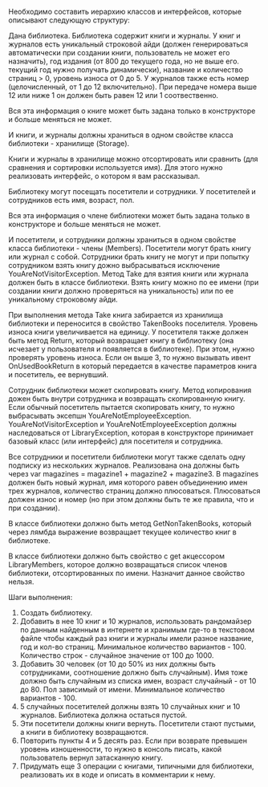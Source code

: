 Необходимо составить иерархию классов и интерфейсов, которые описывают следующую структуру:

Дана библиотека. Библиотека содержит книги и журналы. У книг и журналов есть уникальный строковой айди (должен генерироваться автоматически при создании книги, пользователь не может его назначить), год издания (от 800 до текущего года, но не выше его. текущий год нужно получать динамически), название и количество страниц > 0, уровень износа от 0 до 5. У журналов также есть номер (целочисленный, от 1 до 12 включительно). При передаче номера выше 12 или ниже 1 он должен быть равен 12 или 1 соотвественно.

Вся эта информация о книге может быть задана только в конструкторе и больше меняться не может.

И книги, и журналы должны храниться в одном свойстве класса библиотеки - хранилище (Storage). 

Книги и журналы в хранилище можно отсортировать или сравнить (для сравнения и сортировки используется имя). Для этого нужно реализовать интерфейс, о котором я вам рассказывал. 

Библиотеку могут посещать посетители и сотрудники. У посетителей и сотрудников есть имя, возраст, пол. 

Вся эта информация о члене библиотеки может быть задана только в конструкторе и больше меняться не может.

И посетители, и сотрудники должны храниться в одном свойстве класса библиотеки - члены (Members). Посетители могут брать книгу или журнал с собой. Сотрудники брать книгу не могут и при попытку сотрудником взять книгу дожно выбрасываться исключение YouAreNotVisitorException. Метод Take для взятия книги или журнала должен быть в классе библиотеки. Взять книгу можно по ее имени (при создании книги должно проверяться на уникальность) или по ее уникальному строковому айди.

При выполнения метода Take книга забирается из хранилища библиотеки и переносится в свойство TakenBooks поселителя. Уровень износа книги увеличивается на единицу. У посетителя также должен быть метод Return, который возвращает книгу в библиотеку (она исчезает у пользователя и появляется в библиотеке). При этом, нужно проверять уровень износа. Если он выше 3, то нужно вызывать ивент OnUsedBookReturn в который передается в качестве параметров книга и посетитель, ее вернувший. 

Сотрудник библиотеки может скопировать книгу. Метод копирования дожен быть внутри сотрудника и возвращать скопированную книгу. Если обычный посетитель пытается скопировать книгу, то нужно выбрасывать эксепшн YouAreNotEmployeeException. YouAreNotVisitorException и YouAreNotEmployeeException должны наследоваться от LibraryException, которая в конструкторе принимает базовый класс (или интерфейс) для посетителя и сотрудника.

Все сотрудники и посетители библиотеки могут также сделать одну подписку из нескольких журналов. Реализована она должны быть через var magazines = magazine1 + magazine2 + magazine3. В magazines должен быть новый журнал, имя которого равен объединению имен трех журналов, количество страниц должно плюсоваться. Плюсоваться должен износ и номер (но при этом должны быть те же правила, что и при создании).

В классе библиотеки должно быть метод GetNonTakenBooks, который через лямбда выражение возвращает текущее количество книг в библиотеке.

В классе библиотеки должно быть свойство с get акцессором LibraryMembers, которое должно возвращаться список членов библиотеки, отсортированных по имени. Назначит данное свойство нельзя.

Шаги выполнения:
1. Создать библиотеку.
2. Добавить в нее 10 книг и 10 журналов, использовать рандомайзер по данным найденным в интернете и хранимым где-то в текстовом файле чтобы каждый раз книги и журналы имели разное название, год и кол-во страниц. Минимальное количество вариантов - 100. Количество строк - случайное значение от 100 до 1000.
3. Добавить 30 человек (от 10 до 50% из них должны быть сотрудниками, соотношение должно быть случайным). Имя тоже должно быть случайным из списка имен, возраст случайный - от 10 до 80. Пол зависимый от имени. Минимальное количество вариантов - 100. 
4. 5 случайных посетителей должны взять 10 случайных книг и 10 журналов. Библиотека должна остаться пустой.
5. Эти посетители должны книги вернуть. Посетители стают пустыми, а книги в библиотеку возвращаются.
6. Повторить пункты 4 и 5 десять раз. Если при возврате превышен уровень изношенности, то нужно в консоль писать, какой пользователь вернул затасканную книгу. 
7. Придумать еще 3 операции с книгами, типичными для библиотеки, реализовать их в коде и описать в комментарии к нему.
